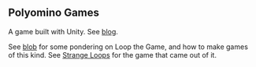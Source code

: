 ## Polyomino Games

A game built with Unity.
See [blog](http://www.polyomino.com).

See [blob](http://www.polyomino.com/category/looptwo/) for some pondering on Loop the Game, and how to make games of this kind.
See [Strange Loops](https://david-pfx.github.io/Polyomino/StrangeLoops) for the game that came out of it.


